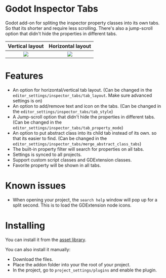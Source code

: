 # Godot Inspector Tabs
Godot add-on for spliting the inspector property classes into its own tabs. So that its shorter and require less scrolling.
There's also a jump-scroll option that didn't hide the properties in different tabs.

Vertical layout           |  Horizontal layout
:-------------------------:|:-------------------------:
![](https://github.com/user-attachments/assets/fc5455d2-c48d-4e1f-b51f-4c09e2d4eb83)  |  ![](https://github.com/user-attachments/assets/e2849982-a57f-46d6-bcfa-c38676032b9d)

# Features
- An option for horizontal/vertical tab layout. (Can be changed in the `editor_settings/inspector_tabs/tab_layout`. Make sure advanced settings is on)
- An option to add/remove text and icon on the tabs. (Can be changed in the `editor_settings/inspector_tabs/tab_style`)
- A Jump-scroll option that didn't hide the properties in different tabs. (Can be changed in the `editor_settings/inspector_tabs/tab_property_mode`)
- An option to put abstract class into its child tab instead of its own. so that its easier to find. (Can be changed in the `editor_settings/inspector_tabs/merge_abstract_class_tabs`)
- The built-in property filter will search for properties on all tabs.
- Settings is synced to all projects.
- Support custom script classes and GDExtension classes.
- Favorite property will be shown in all tabs.

# Known issues
- When opening your project, the `search help` window will pop up for a split second. This is to load the GDExtension node icons.

# Installing
You can install it from the [asset library](https://godotengine.org/asset-library/asset/3951).

You can also install it manually:
- Download the files.
- Place the addon folder into your the root of your project.
- In the project, go to `project_settings/plugins` and enable the plugin.

